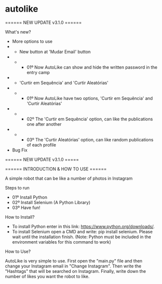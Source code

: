# autolike

====== NEW UPDATE v3.1.0 ======

 What's new?
 - More options to use
 - - New button at 'Mudar Email' button
 - - - 01º Now AutoLike can show and hide the written password in the entry camp
 - - 'Curtir em Sequência' and 'Curtir Aleatórias'
 - - - 01º Now AutoLike have two options, 'Curtir em Sequência' and 'Curtir Aleatórias'
 - - - 02º The 'Curtir em Sequência' option, can like the publications one after another
 - - - 03º The 'Curtir Aleatórias' option, can like random publications of each profile
 - Bug Fix
    
====== NEW UPDATE v3.1.0 =====



====== INTRODUCTION & HOW TO USE ======

A simple robot that can be like a number of photos in Instagram

Steps to run

- 01º Install Python
- 02º Install Selenium (A Python Library)
- 03º Have fun!

How to Install?

- To install Python enter in this link: https://www.python.org/downloads/.
- To install Selenium open a CMD and write: pip install selenium. Please wait until the installation finish.
(Note: Python must be included in the environment variables for this command to work)


How to Use?

AutoLike is very simple to use. First open the "main.py" file and then change your Instagram email in "Change Instagram". Then write the "Hashtags" that will be searched on Instagram. Finally, write down the number of likes you want the robot to like.
